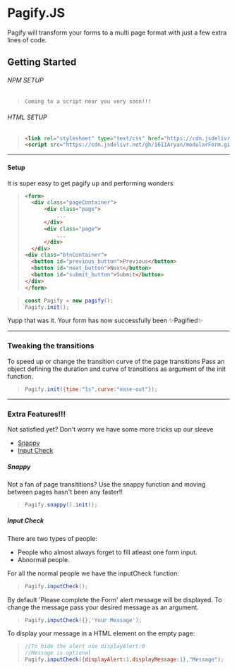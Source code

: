 # Pagify.JS

Pagify will transform your forms to a multi page format with just a few extra lines of code.

## Getting Started

###### NPM SETUP

> ```BASH
> Coming to a script near you very soon!!!
> ```

###### HTML SETUP

> ```HTML
> <link rel="stylesheet" type="text/css" href="https://cdn.jsdelivr.net/gh/1611Aryan/modularForm.github.io/CSS/pagify.css">
> <script src="https://cdn.jsdelivr.net/gh/1611Aryan/modularForm.github.io/JS/pagify.js"></script>
> ```

---

#### Setup

It is super easy to get pagify up and performing wonders

> ```HTML
> <form>
>   <div class="pageContainer">
>       <div class="page">
>           ...
>       </div>
>       <div class="page">
>           ...
>       </div>
>   </div>
> <div class="btnContainer">
>   <button id="previous_button">Previous</button>
>   <button id="next_button">Next</button>
>   <button id="submit_button">Submit</button>
> </div>
> </form>
> ```

> ```JAVASCRIPT
> const Pagify = new pagify();
> Pagify.init();
> ```

Yupp that was it.
Your form has now successfully been ✨Pagified✨

---

### Tweaking the transitions

To speed up or change the transition curve of the page transitions
Pass an object defining the duration and curve of transitions as argument of the init function.

> ```JAVASCRIPT
> Pagify.init({time:"1s",curve:"ease-out"});
> ```

---

### Extra Features!!!

Not satisfied yet?
Don't worry we have some more tricks up our sleeve

- [Snappy](https://github.com/1611Aryan/modularForm.github.io/tree/master#snappy)
- [Input Check](https://github.com/1611Aryan/modularForm.github.io/tree/master#input-check)

##### Snappy

Not a fan of page transititions?
Use the snappy function and moving between pages hasn't been any faster!!

> ```JAVASCRIPT
> Pagify.snappy().init();
> ```

##### Input Check

There are two types of people:

- People who almost always forget to fill atleast one form input.
- Abnormal people.

For all the normal people we have the inputCheck function:

> ```JAVASCRIPT
> Pagify.inputCheck();
> ```

By default 'Please complete the Form' alert message will be displayed.
To change the message pass your desired message as an argument.

> ```JAVASCRIPT
> Pagify.inputCheck({},'Your Message');
> ```

To display your message in a HTML element on the empty page:

> ```JAVASCRIPT
> //To hide the alert use displayAlert:0
> //Message is optional
> Pagify.inputCheck({displayAlert:1,displayMessage:1},"Message");
> ```
